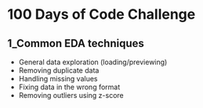 # 100 Days of Code Challenge

## 1_Common EDA techniques 
- General data exploration (loading/previewing)
- Removing duplicate data
- Handling missing values
- Fixing data in the wrong format
- Removing outliers using z-score
